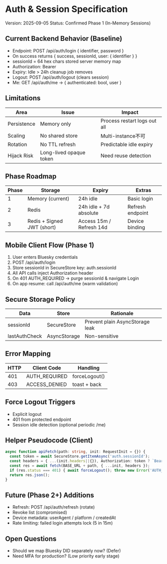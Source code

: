 # Auth & Session Specification
Version: 2025-09-05
Status: Confirmed Phase 1 (In-Memory Sessions)

## Current Backend Behavior (Baseline)
- Endpoint: POST /api/auth/login { identifier, password }
- On success returns { success, sessionId, user: { identifier } }
- sessionId = 64 hex chars stored server memory map
- Authorization: Bearer <sessionId>
- Expiry: Idle > 24h cleanup job removes
- Logout: POST /api/auth/logout (clears session)
- Me: GET /api/auth/me -> { authenticated: bool, user }

## Limitations
| Area | Issue | Impact |
|------|-------|--------|
| Persistence | Memory only | Process restart logs out all |
| Scaling | No shared store | Multi-instance不可 |
| Rotation | No TTL refresh | Predictable idle expiry |
| Hijack Risk | Long-lived opaque token | Need reuse detection |

## Phase Roadmap
| Phase | Storage | Expiry | Extras |
|-------|---------|--------|--------|
| 1 | Memory (current) | 24h idle | Basic login |
| 2 | Redis | 24h idle + 7d absolute | Refresh endpoint |
| 3 | Redis + Signed JWT (short) | Access 15m / Refresh 14d | Device binding |

## Mobile Client Flow (Phase 1)
1. User enters Bluesky credentials
2. POST /api/auth/login
3. Store sessionId in SecureStore key: auth.sessionId
4. All API calls inject Authorization header
5. On 401 AUTH_REQUIRED -> purge sessionId & navigate Login
6. On app resume: call /api/auth/me (warm validation)

## Secure Storage Policy
| Data | Store | Rationale |
|------|-------|-----------|
| sessionId | SecureStore | Prevent plain AsyncStorage leak |
| lastAuthCheck | AsyncStorage | Non-sensitive |

## Error Mapping
| HTTP | Client Code | Handling |
|------|-------------|----------|
| 401 | AUTH_REQUIRED | forceLogout() |
| 403 | ACCESS_DENIED | toast + back |

## Force Logout Triggers
- Explicit logout
- 401 from protected endpoint
- Session idle detection (optional periodic /me)

## Helper Pseudocode (Client)
```ts
async function apiFetch(path: string, init: RequestInit = {}) {
  const token = await SecureStore.getItemAsync('auth.sessionId');
  const headers = { ...(init.headers||{}), Authorization: token ? `Bearer ${token}` : '' };
  const res = await fetch(BASE_URL + path, { ...init, headers });
  if (res.status === 401) { await forceLogout(); throw new Error('AUTH_REQUIRED'); }
  return res.json();
}
```

## Future (Phase 2+) Additions
- Refresh: POST /api/auth/refresh (rotate)
- Revoke list (compromised)
- Device metadata: userAgent / platform / createdAt
- Rate limiting: failed login attempts lock (5 in 15m)

## Open Questions
- Should we map Bluesky DID separately now? (Defer)
- Need MFA for production? (Low priority early stage)
